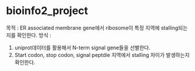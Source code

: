 # bioinfo2_project
목적 : ER associated membrane gene에서 ribosome이 특정 지역에 stalling되는지를 확인한다.
방식 : 
  1) uniprot데이터를 활용해서 N-term signal gene들을 선별한다.
  2) Start codon, stop codon, signal peptdie 지역에서 stalling 차이가 발생하는지 확인한다.

